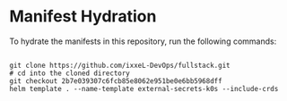 
# Manifest Hydration

To hydrate the manifests in this repository, run the following commands:

```shell

git clone https://github.com/ixxeL-DevOps/fullstack.git
# cd into the cloned directory
git checkout 2b7e039307c6fcb85e8062e951be0e6bb5968dff
helm template . --name-template external-secrets-k0s --include-crds
```
